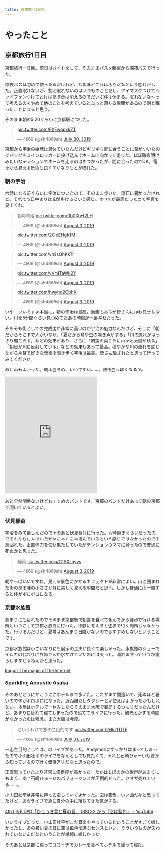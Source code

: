 ```yaml
---
title: 京都旅行1日目
---
```




# やったこと

## 京都旅行1日目

京都旅行一日目。前日はバイトをして、そのままバスタ新宿から深夜バスで行った。

深夜バスは初めて使ったのだけれど、なるほどこれはありだなという感じがした。正直眠れないが、割と眠れないのはいつものことだし、アイマスクつけてヘッドフォンつけておけばほぼ音は消えるのでだいぶ体は休まる。眠れないな～って考えるのをやめて他のことを考えているとふっと落ちる瞬間があるので割と眠ったことになると思う。

そのまま朝の5:20ぐらいに京都駅についた。

<blockquote class="twitter-tweet"><p lang="und" dir="ltr"><a href="https://t.co/FXEwopxkZT">pic.twitter.com/FXEwopxkZT</a></p>&mdash; 4869 (@sh4869sh) <a href="https://twitter.com/sh4869sh/status/1156302286332678144?ref_src=twsrc%5Etfw">July 30, 2019</a></blockquote> <script async src="https://platform.twitter.com/widgets.js" charset="utf-8"></script>

京都から宇治の始発は諦めていたんだけどギリギリ間に合うことに気がついたのでバッグをコインロッカーに投げ込んでホームに向かって走った。ほぼ徹夜明けみたいなテンションでホームを走るのはきつかったが、間に合ったのでOK。電車から見える景色も良くてかなりもとが取れた。

### 朝の宇治

六時になる前ぐらいに宇治についたので、そのまま歩いた。流石に暑かったけれど、それでも日中よりは全然歩けるという感じ。すべてが最高だったので写真を見てくれ。

<blockquote class="twitter-tweet"><p lang="ja" dir="ltr">朝の宇治 <a href="https://t.co/0b0IXwf2LH">pic.twitter.com/0b0IXwf2LH</a></p>&mdash; 4869 (@sh4869sh) <a href="https://twitter.com/sh4869sh/status/1157626296727244807?ref_src=twsrc%5Etfw">August 3, 2019</a></blockquote> <script async src="https://platform.twitter.com/widgets.js" charset="utf-8"></script>

<blockquote class="twitter-tweet"><p lang="und" dir="ltr"><a href="https://t.co/2CIeEHgKfM">pic.twitter.com/2CIeEHgKfM</a></p>&mdash; 4869 (@sh4869sh) <a href="https://twitter.com/sh4869sh/status/1157627702825721858?ref_src=twsrc%5Etfw">August 3, 2019</a></blockquote> <script async src="https://platform.twitter.com/widgets.js" charset="utf-8"></script>

<blockquote class="twitter-tweet"><p lang="und" dir="ltr"><a href="https://t.co/vhSsQhKkTr">pic.twitter.com/vhSsQhKkTr</a></p>&mdash; 4869 (@sh4869sh) <a href="https://twitter.com/sh4869sh/status/1157627870316912640?ref_src=twsrc%5Etfw">August 3, 2019</a></blockquote> <script async src="https://platform.twitter.com/widgets.js" charset="utf-8"></script>

<blockquote class="twitter-tweet"><p lang="und" dir="ltr"><a href="https://t.co/yVmITaWk2Y">pic.twitter.com/yVmITaWk2Y</a></p>&mdash; 4869 (@sh4869sh) <a href="https://twitter.com/sh4869sh/status/1157628090765283328?ref_src=twsrc%5Etfw">August 3, 2019</a></blockquote> <script async src="https://platform.twitter.com/widgets.js" charset="utf-8"></script>

<blockquote class="twitter-tweet"><p lang="und" dir="ltr"><a href="https://t.co/hwyho2CbhK">pic.twitter.com/hwyho2CbhK</a></p>&mdash; 4869 (@sh4869sh) <a href="https://twitter.com/sh4869sh/status/1157628202547724288?ref_src=twsrc%5Etfw">August 3, 2019</a></blockquote> <script async src="https://platform.twitter.com/widgets.js" charset="utf-8"></script>

いやーいいですよ本当に。朝の宇治は最高。動画もあるが皆さんにはお見せしない。川を5分間ぐらい見つめてたあの時間が一番幸せだった。

そもそも街としての完成度が非常に高いのが宇治の魅力なんだけど、そこに「朝だからそこまで人がいない」「夏だから鳥や虫の鳴き声がする」「川の流れがはっきり聞こえる」などの効果があり、さらに「朝靄の向こうに山々と太陽が映る」「朝日が川に反射している」などの効果もあって最高。穏やかな川の流れを感じながら片耳で好きな音楽を聞き歩く宇治は最高。皆さん騙されたと思って行ってみてください。

あと山もよかった。朝山登るの、いいですね……。熱中症っぽくなるが。

<iframe src="https://open.spotify.com/embed/track/59VqqJdqGIP1h14I797eO0" width="300" height="380" frameborder="0" allowtransparency="true" allow="encrypted-media"></iframe>

あと全然関係ないけどおすすめのバンドです。京都のバンドだけあって朝の京都で聞いているとよい。

### 伏見稲荷

宇治をみて楽しんだのでそのあと伏見稲荷に行った。八時過ぎぐらいだったのでそれなりに人はいたがめちゃくちゃ混んでいるという感じではなかったのでまあ回れた。正直体力を使い果たしていたがテンションのママに登ったので普通に死ぬかと思った。

<blockquote class="twitter-tweet"><p lang="ja" dir="ltr">稲荷 <a href="https://t.co/G1SXiihyvs">pic.twitter.com/G1SXiihyvs</a></p>&mdash; 4869 (@sh4869sh) <a href="https://twitter.com/sh4869sh/status/1157628364997320704?ref_src=twsrc%5Etfw">August 3, 2019</a></blockquote> <script async src="https://platform.twitter.com/widgets.js" charset="utf-8"></script>

朝やっぱいいですね。見える景色にかかるエフェクトが非常によい。山に囲まれた街のある種の小ささが特に美しく見える瞬間だと思う。しかし普通に山一周すると体がボロボロになる。

### 京都水族館

あまりにも疲れたのでそのまま京都駅で朝食を食べて休んでから徒歩で行ける場所ということで京都水族館に行った。冷静に考えると徒歩で行く場所じゃなかった。行けるんだけど、夏場はあんまり日陰がないのでおすすめしないということです。

京都水族館は小さいなりにも展示の工夫が良くて楽しかった。水族館のショーでイルカの代わりにお姉さんが水かけていたのには笑った。濡れますっていうか濡らしますじゃねえかと思った。

<a href="https://imgur.com/a/9dKq7l2" class="embedly-card">Imgur: The magic of the Internet</a>

### Sparkling Acoustic Osaka

そのあとどうにかこうにかホテルまで歩いた。これがまず間違いで、死ぬほど暑いので体がボロボロになった。近距離だしタクシーとか使えばよかったかもしれない。本当はホテルで一休みしたらそのまま大阪で観光するつもりだったんだけど、あまりに疲れて寝てしまったので慌ててライブに行った。観光とかする時間がなかったのは残念。また大阪は今度。

<blockquote class="twitter-tweet"><p lang="ja" dir="ltr">というわけで旅の主目的です <a href="https://t.co/2i8kr1TlTE">pic.twitter.com/2i8kr1TlTE</a></p>&mdash; 4869 (@sh4869sh) <a href="https://twitter.com/sh4869sh/status/1156514304264269829?ref_src=twsrc%5Etfw">July 31, 2019</a></blockquote> <script async src="https://platform.twitter.com/widgets.js" charset="utf-8"></script>

一応主目的としてはこのライブがあった。Andymoriにすっかりはまってしまったので小山田壮平のライブをなんとしても見たくて、それと石崎ひゅーいも昔から知っているので行く価値アリだなと思ったので。

正直思っていたより非常に満足度が高かった。たかはしほのかの歌声があまりにもよく、あと石崎ひゅーいのパフォーマンスが圧倒的だった。さすが売れている……。

小山田壮平は非常に声も安定していてよかった。空は藍色、いい曲だなと思ってたけど、あのライブで急に自分の中に落ちてきた気がする。

<a href="https://www.youtube.com/watch?v=x85tzu4r4tA" class="embedly-card">4th LIVE DVD「ひこうき雲と夏の音」 DISC-2 から『空は藍色』 - YouTube</a>

いいライブだった。小山田壮平がまだ音楽をやっているということがすごく嬉しかったし、あの暑い夏の日に空は藍色を選ぶセンスといい、そういうものが失われていないんだなということが単純に嬉しかった。

そのあとは京都に戻ってココイチでカレーを食べてホテルで帰って寝た。